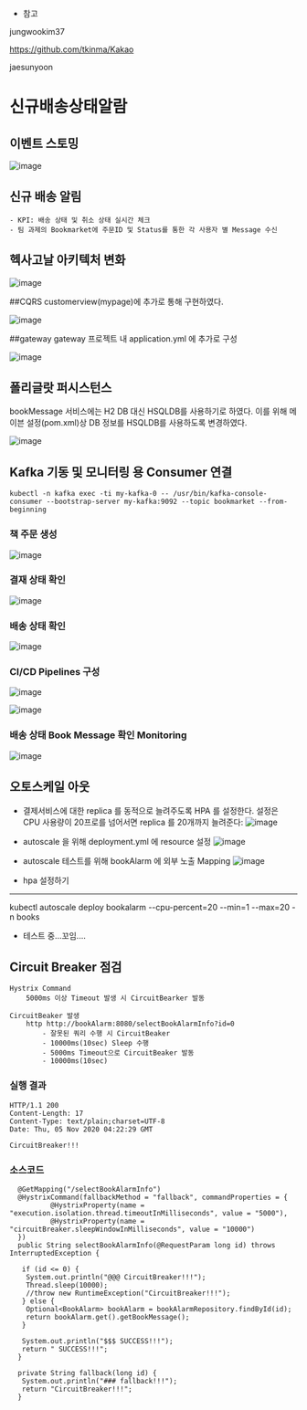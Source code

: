 * 참고

jungwookim37

https://github.com/tkinma/Kakao

jaesunyoon


# 신규배송상태알람

## 이벤트 스토밍 
![image](https://user-images.githubusercontent.com/24926691/98333718-b450ef00-2044-11eb-8ed4-cc15ff1d3953.png)

## 신규 배송 알림
    - KPI: 배송 상태 및 취소 상태 실시간 체크
    - 팀 과제의 Bookmarket에 주문ID 및 Status를 통한 각 사용자 별 Message 수신
    
## 헥사고날 아키텍처 변화 
![image](https://user-images.githubusercontent.com/70673830/98327470-e9564500-2036-11eb-8ece-5f7d1d74d67f.png)

##CQRS
customerview(mypage)에 추가로 통해 구현하였다.

![image](https://user-images.githubusercontent.com/70673830/98318185-6f679100-2021-11eb-8ca6-f3990f870b7c.png)

##gateway
gateway 프로젝트 내 application.yml 에 추가로 구성

![image](https://user-images.githubusercontent.com/70673830/98318472-046a8a00-2022-11eb-8a6d-ddb46d76af0d.png)

## 폴리글랏 퍼시스턴스
bookMessage 서비스에는 H2 DB 대신 HSQLDB를 사용하기로 하였다. 이를 위해 메이븐 설정(pom.xml)상 DB 정보를 HSQLDB를 사용하도록 변경하였다.

![image](https://user-images.githubusercontent.com/70673830/98321420-6201d500-2028-11eb-9321-ea74966a4d84.png)


## Kafka 기동 및 모니터링 용 Consumer 연결
```
kubectl -n kafka exec -ti my-kafka-0 -- /usr/bin/kafka-console-consumer --bootstrap-server my-kafka:9092 --topic bookmarket --from-beginning
```

### 책 주문 생성
![image](https://user-images.githubusercontent.com/70673830/98305636-9a43ec00-2005-11eb-8af2-9061a422f24b.png)

### 결재 상태 확인
![image](https://user-images.githubusercontent.com/70673830/98305714-c0698c00-2005-11eb-82c4-7a744b9fd96b.png)

### 배송 상태 확인
![image](https://user-images.githubusercontent.com/70673830/98305776-db3c0080-2005-11eb-9675-871d7960faa8.png)

### CI/CD Pipelines 구성
![image](https://user-images.githubusercontent.com/24926691/98331086-258da380-203f-11eb-879e-cdcf7bb81958.png)

![image](https://user-images.githubusercontent.com/24926691/98331168-5a015f80-203f-11eb-97e9-f46b0b1c1d56.png)

### 배송 상태 Book Message 확인 Monitoring
![image](https://user-images.githubusercontent.com/70673830/98305857-fad32900-2005-11eb-96b8-42b33f33ecb5.png)


## 오토스케일 아웃
- 결제서비스에 대한 replica 를 동적으로 늘려주도록 HPA 를 설정한다. 설정은 CPU 사용량이 20프로를 넘어서면 replica 를 20개까지 늘려준다:
![image](https://user-images.githubusercontent.com/70673830/98315204-0e3cbf00-201b-11eb-9f9d-d76a9214743a.png)

* autoscale 을 위해 deployment.yml 에  resource 설정
![image](https://user-images.githubusercontent.com/24926691/98332936-085ad400-2043-11eb-98f8-22ebfe467249.png)


* autoscale 테스트를 위해 bookAlarm 에 외부 노출 Mapping
![image](https://user-images.githubusercontent.com/24926691/98332911-fc6f1200-2042-11eb-9204-0ec9dc255c3b.png)


* hpa  설정하기
-----------------------
kubectl autoscale deploy bookalarm --cpu-percent=20 --min=1 --max=20 -n books

* 테스트 중...꼬임....


## Circuit Breaker 점검
```
Hystrix Command
	5000ms 이상 Timeout 발생 시 CircuitBearker 발동

CircuitBeaker 발생
	http http://bookAlarm:8080/selectBookAlarmInfo?id=0
		- 잘못된 쿼리 수행 시 CircuitBeaker
		- 10000ms(10sec) Sleep 수행
		- 5000ms Timeout으로 CircuitBeaker 발동
		- 10000ms(10sec) 
```
### 실행 결과
```
HTTP/1.1 200
Content-Length: 17
Content-Type: text/plain;charset=UTF-8
Date: Thu, 05 Nov 2020 04:22:29 GMT

CircuitBreaker!!!
```
### 소스코드
```
  @GetMapping("/selectBookAlarmInfo")
  @HystrixCommand(fallbackMethod = "fallback", commandProperties = {
          @HystrixProperty(name = "execution.isolation.thread.timeoutInMilliseconds", value = "5000"),
          @HystrixProperty(name = "circuitBreaker.sleepWindowInMilliseconds", value = "10000")
  })
  public String selectBookAlarmInfo(@RequestParam long id) throws InterruptedException {

   if (id <= 0) {
    System.out.println("@@@ CircuitBreaker!!!");
    Thread.sleep(10000);
    //throw new RuntimeException("CircuitBreaker!!!");
   } else {
    Optional<BookAlarm> bookAlarm = bookAlarmRepository.findById(id);
    return bookAlarm.get().getBookMessage();
   }

   System.out.println("$$$ SUCCESS!!!");
   return " SUCCESS!!!";
  }

  private String fallback(long id) {
   System.out.println("### fallback!!!");
   return "CircuitBreaker!!!";
  }
```
